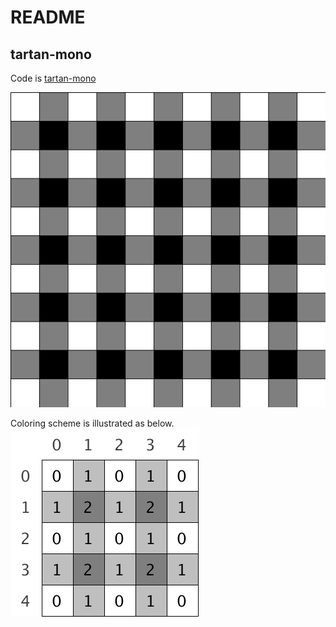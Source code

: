 # README

## tartan-mono
Code is [tartan-mono](tartan-mono.pde)

![monocolored tartan check](tartan-mono.png)

Coloring scheme is illustrated as below.<br>
![monocolored tartan check](tartan-illustrated.png)
